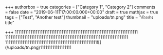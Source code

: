 +++
authorbox = true
categories = ["Category 1", "Category 2"]
comments = false
date = "2019-06-11T17:00:00.000+00:00"
draft = true
mathjax = true
tags = ["Test", "Another test"]
thumbnail = "uploads/tn.png"
title = "ตัวอย่าง  title"

+++
11111111111111111111111111111111111111111111111111111111111111111111111
11111111111111111111111111111111111111111111111111111111111111111111111
11111111111111111111111111111111111111111111111111111![]
(/uploads/tn.png)111111111111111111